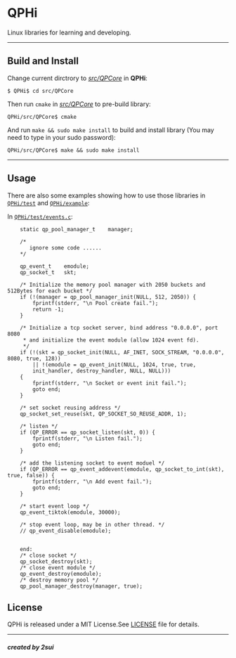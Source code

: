 
# QPHi

Linux libraries for learning and developing.

----

## Build and Install
Change current dirctrory to [_src/QPCore_](./src/QPCore) in **QPHi**:

```
$ QPHi$ cd src/QPCore
```
Then run `cmake` in [_src/QPCore_](./src/QPCore) to pre-build library:

```
QPHi/src/QPCore$ cmake
```
And run `make && sudo make install` to build and install library (You may need to type in your sudo password):

```
QPHi/src/QPCore$ make && sudo make install
```

----

## Usage
There are also some examples showing how to use those libraries in [`QPHi/test`](./test) and [`QPHi/example`](./example):

In [`QPHi/test/events.c`](./test/events.c):

```
	static qp_pool_manager_t    manager;
	
	/*
	   ignore some code ......
	*/
	
	qp_event_t    emodule; 
    qp_socket_t   skt;
    
    /* Initialize the memory pool manager with 2050 buckets and 512Bytes for each bucket */
    if (!(manager = qp_pool_manager_init(NULL, 512, 2050)) {
        fprintf(stderr, "\n Pool create fail.");
        return -1;
    }
    
    /* Initialize a tcp socket server, bind address "0.0.0.0", port 8080 
     * and initialize the event module (allow 1024 event fd).
     */
    if (!(skt = qp_socket_init(NULL, AF_INET, SOCK_STREAM, "0.0.0.0", 8080, true, 128)) 
        || !(emodule = qp_event_init(NULL, 1024, true, true, 
        init_handler, destroy_handler, NULL, NULL))) 
    {
        fprintf(stderr, "\n Socket or event init fail.");
        goto end;
    }
    
    /* set socket reusing address */
    qp_socket_set_reuse(skt, QP_SOCKET_SO_REUSE_ADDR, 1);
    
    /* listen */
    if (QP_ERROR == qp_socket_listen(skt, 0)) {
        fprintf(stderr, "\n Listen fail.");
        goto end;
    }
    
    /* add the listening socket to event moduel */
    if (QP_ERROR == qp_event_addevent(emodule, qp_socket_to_int(skt), true, false)) {
        fprintf(stderr, "\n Add event fail.");
        goto end;
    }
    
    /* start event loop */
    qp_event_tiktok(emodule, 30000);
    
    /* stop event loop, may be in other thread. */
    // qp_event_disable(emodule);
    
    
    end:
    /* close socket */
    qp_socket_destroy(skt);
    /* close event module */
    qp_event_destroy(emodule);
    /* destroy memory pool */
    qp_pool_manager_destroy(manager, true);

```

## License
QPHi is released under a MIT License.See [LICENSE](./LICENSE) file for details.

----
##### created by 2sui



